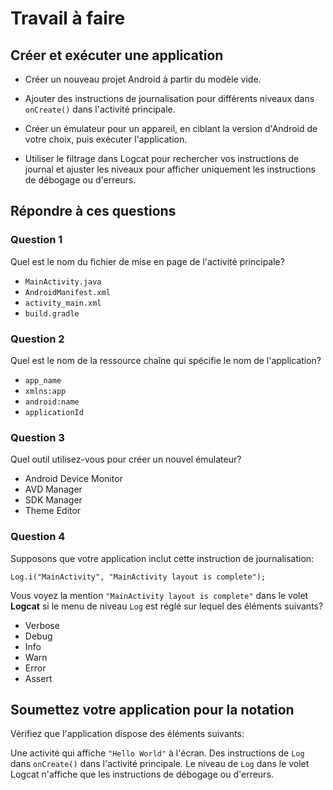 # Travail à faire

## Créer et exécuter une application

* Créer un nouveau projet Android à partir du modèle vide.

* Ajouter des instructions de journalisation pour différents niveaux dans `onCreate()` dans l'activité principale.

* Créer un émulateur pour un appareil, en ciblant la version d'Android de votre choix, puis exécuter l'application.

* Utiliser le filtrage dans Logcat pour rechercher vos instructions de journal et ajuster les niveaux pour afficher uniquement les instructions de débogage ou d'erreurs.

## Répondre à ces questions

### **Question 1**

Quel est le nom du fichier de mise en page de l'activité principale?

* `MainActivity.java`
* `AndroidManifest.xml`
* `activity_main.xml`
* `build.gradle`

### **Question 2**

Quel est le nom de la ressource chaîne qui spécifie le nom de l'application?

* `app_name`
* `xmlns:app`
* `android:name`
* `applicationId`

### **Question 3**

Quel outil utilisez-vous pour créer un nouvel émulateur?

* Android Device Monitor
* AVD Manager
* SDK Manager
* Theme Editor

### **Question 4**

Supposons que votre application inclut cette instruction de journalisation:

```console
Log.i("MainActivity", "MainActivity layout is complete");
```

Vous voyez la mention `"MainActivity layout is complete"` dans le volet **Logcat** si le menu de niveau `Log` est réglé sur lequel des éléments suivants?

* Verbose
* Debug
* Info
* Warn
* Error
* Assert

## Soumettez votre application pour la notation

Vérifiez que l'application dispose des éléments suivants:

Une activité qui affiche `"Hello World"` à l'écran.
Des instructions de `Log` dans `onCreate()` dans l'activité principale.
Le niveau de `Log` dans le volet Logcat n'affiche que les instructions de débogage ou d'erreurs.
